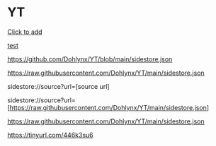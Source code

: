 # YT




[Click to add](sidestore://source?url=[https://github.com/Dohlynx/YT/blob/main/sidestore.json])

[test](https://tinyurl.com/446k3su6)



https://github.com/Dohlynx/YT/blob/main/sidestore.json

https://raw.githubusercontent.com/Dohlynx/YT/main/sidestore.json

sidestore://source?url=[source url]

sidestore://source?url=[https://raw.githubusercontent.com/Dohlynx/YT/main/sidestore.json]

https://raw.githubusercontent.com/Dohlynx/YT/main/sidestore.json

https://tinyurl.com/446k3su6
